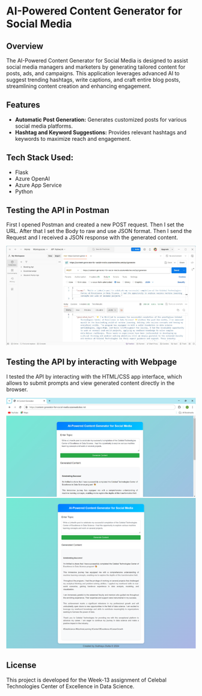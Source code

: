 # AI-Powered Content Generator for Social Media

## Overview

The AI-Powered Content Generator for Social Media is designed to assist social media managers and marketers by generating tailored content for posts, ads, and campaigns. This application leverages advanced AI to suggest trending hashtags, write captions, and craft entire blog posts, streamlining content creation and enhancing engagement.

## Features

- **Automatic Post Generation:** Generates customized posts for various social media platforms.
- **Hashtag and Keyword Suggestions:** Provides relevant hashtags and keywords to maximize reach and engagement.

## Tech Stack Used:
- Flask
- Azure OpenAI
- Azure App Service
- Python

## Testing the API in Postman

First I opened Postman and created a new POST request. Then I set the URL. After that I set the Body to raw and use JSON format. Then I send the Request and I received a JSON response with the generated content. 

![Alt Text](./Images/Postman_API.jpg)

## Testing the API by interacting with Webpage
I tested the API by interacting with the HTML/CSS app interface, which allows to submit prompts and view generated content directly in the browser.

![Alt Text](./Images/Webpage2.png)
![Alt Text](./Images/Webpage.png)

## License
This project is developed for the Week-13 assignment of Celebal Technologies Center of Excellence in Data Science. 
